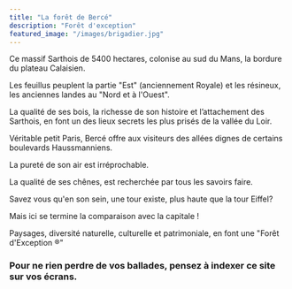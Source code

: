 ```yaml
---
title: "La forêt de Bercé"
description: "Forêt d'exception"
featured_image: "/images/brigadier.jpg"
---
```


Ce massif Sarthois de 5400 hectares, colonise 
au sud du Mans, la bordure du plateau Calaisien. 

Les feuillus peuplent la partie "Est" (anciennement Royale)
et les résineux, les anciennes landes au "Nord et à l'Ouest".

La qualité de ses bois, la richesse de son histoire 
et l’attachement des Sarthois, en font un des 
lieux secrets les plus prisés de la vallée du Loir.

Véritable petit Paris, Bercé offre aux visiteurs 
des allées dignes de certains boulevards Haussmanniens.

La pureté de son air est irréprochable.

La qualité de ses chênes, est recherchée par 
tous les savoirs faire. 

Savez vous qu'en son sein, une tour existe,
plus haute que la tour Eiffel?

Mais ici se termine la comparaison avec la capitale !

Paysages, diversité naturelle, culturelle et 
patrimoniale, en font une "Forêt d'Exception ®"


### Pour ne rien perdre de vos ballades, pensez à indexer ce site sur vos écrans.
